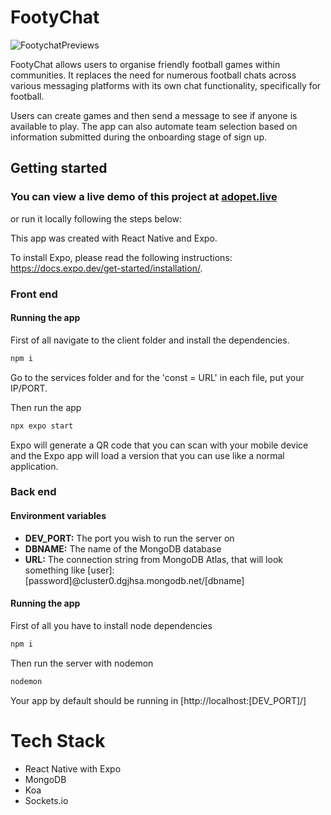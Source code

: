 # FootyChat

![FootychatPreviews](https://user-images.githubusercontent.com/105861220/206741959-b47c5be2-4636-474f-aaaf-b8d23ecc542c.png)

FootyChat allows users to organise friendly football games within communities. It replaces the need for numerous football chats across various messaging platforms with its own chat functionality, specifically for football.

Users can create games and then send a message to see if anyone is available to play. The app can also automate team selection based on information submitted during the onboarding stage of sign up.

## Getting started

### You can view a live demo of this project at [adopet.live](https://adopet.live)

or run it locally following the steps below:

This app was created with React Native and Expo.

To install Expo, please read the following instructions: https://docs.expo.dev/get-started/installation/.

### Front end

#### Running the app

First of all navigate to the client folder and install the dependencies.

```bash
npm i
```

Go to the services folder and for the 'const = URL' in each file, put your IP/PORT.

Then run the app

```bash
npx expo start
```

Expo will generate a QR code that you can scan with your mobile device and the Expo app will load a version that you can use like a normal application.

### Back end

#### Environment variables

- **DEV_PORT:** The port you wish to run the server on
- **DBNAME:** The name of the MongoDB database
- **URL:** The connection string from MongoDB Atlas, that will look something like [user]:[password]@cluster0.dgjhsa.mongodb.net/[dbname]

#### Running the app

First of all you have to install node dependencies

```bash
npm i
```

Then run the server with nodemon

```bash
nodemon
```

Your app by default should be running in [http://localhost:[DEV_PORT]/]

# Tech Stack

- React Native with Expo
- MongoDB
- Koa
- Sockets.io
